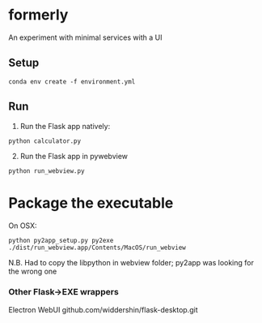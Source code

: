 # formerly
An experiment with minimal services with a UI

## Setup
``` 
conda env create -f environment.yml
```

## Run

1. Run the Flask app natively:
```
python calculator.py
```

2. Run the Flask app in pywebview
```
python run_webview.py
```

# Package the executable
On OSX:
```
python py2app_setup.py py2exe
./dist/run_webview.app/Contents/MacOS/run_webview
```

N.B. Had to copy the libpython in webview folder; py2app was looking for the wrong one

### Other Flask->EXE wrappers
Electron
WebUI
github.com/widdershin/flask-desktop.git
